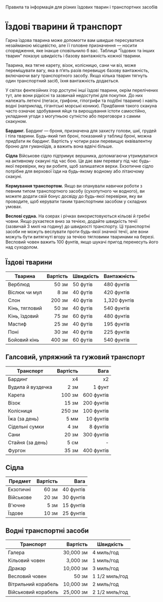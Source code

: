 Правила та інформація для різних їздових тварин і транспортних засобів

# Їздові тварини й транспорт
Гарна їздова тварина може допомогти вам швидше пересуватися незайманою місцевістю, але її головне призначення — носити спорядження, яке інакше сповільнило б вас. Таблиця "Їздових та інших тварин" показує швидкість і базову вантажність кожної тварини.

Тварина, яка тягне карету, візок, колісницю, сани чи віз, може переміщувати вагу, яка в п’ять разів перевищує базову вантажність, включаючи вагу транспортного засобу. Якщо кілька тварин тягнуть один транспортний засіб, їхня вантажність додається.

У світах фентезійних ігор доступні інші їздові тварини, окрім перелічених тут, але вони рідкісні та зазвичай недоступні для покупки. До них належать летючі (пегаси, грифони, гіпогрифи та подібні тварини) і навіть водні (наприклад, гігантські морські коники). Придбання такого скакуна часто означає здобування яйця та вирощування істоти самостійно, укладання угоди з могутньою сутністю або переговори з самим скакуном.

**Бардинг.** Бардинг — броня, призначена для захисту голови, шиї, грудей і тіла тварини. Будь-який тип броні, показаний у таблиці броні, можна придбати як бардинг. Вартість у чотири рази перевищує еквівалентну броню для гуманоїдів, а важить вона вдвічі більше.

**Сідла** Військове сідло підтримує вершника, допомагаючи утримуватися на активному скакуні під час бою. Це дає вам перевагу під час будь-якої перевірки, яку ви робите, щоб залишатися верхи. Екзотичне сідло потрібне для верхової їзди на будь-якому водному або літаючому скакуні.

**Кермування транспортом.** Якщо ви опанували навички роботи з певним типом транспортного засобу (сухопутного чи водного), ви можете додати свій бонус досвіду до будь-якої перевірки, яку ви проводите, щоб керувати таким транспортним засобом у складних умовах.

**Веслові судна.** На озерах і річках використовуються кільові й гребні човни. Якщо рухаєтеся вниз за течією, додайте швидкість течії (зазвичай 3 милі на годину) до швидкості транспорту. Ці транспортні засоби не можуть веслувати проти будь-якої значної течії, але вони можуть бути витягнуті вгору за течією тягловими тваринами на березі. Весловий човен важить 100 фунтів, якщо шукачі пригод перенесуть його над суходолом.

## Їздові тварини

| Тварина        | Вартість | Швидкість | Вантажність  |
| -------------- | --------:| --------- | ------------ |
| Верблюд        |    50 зм | 50 футів  | 480 фунтів   |
| Віслюк чи мул  |     8 зм | 40 футів  | 420 фунтів   |
| Слон           |   200 зм | 40 футів  | 1,320 фунтів |
| Кінь, тягловий |    50 зм | 40 футів  | 540 фунтів   |
| Кінь, їздовий  |    75 зм | 60 футів  | 480 фунтів   |
| Мастиф         |    25 зм | 40 футів  | 195 фунтів   |
| Поні           |    30 зм | 40 футів  | 225 фунтів   |
| Бойовий кінь   |   400 зм | 60 футів  | 540 фунтів   |

## Галсовий, упряжний та гужовий транспорт

| Транспорт         | Вартість |       Вага |
| ----------------- | --------:| ----------:|
| Бардинг           |       х4 |         х2 |
| Вудила й вуздечка |     2 зм |     1 фунт |
| Карета            |   100 зм | 600 фунтів |
| Візок             |    15 зм | 200 фунтів |
| Колісниця         |   250 зм | 100 фунтів |
| Їжа (за день)     |     5 мм |  10 фунтів |
| Сідельні сумки    |     4 зм |   8 фунтів |
| Сани              |    20 зм | 300 фунтів |
| Стайня (за день)  |     5 см |          - |
| Фургон            |    35 зм | 400 фунтів |

## Сідла

| Предмет   | Вартість |      Вага |
| --------- | --------:| ---------:|
| Екзотичні |    60 зм | 40 фунтів |
| Військове |    20 зм | 30 фунтів |
| В'ючне    |     5 зм | 15 фунтів |
| Їздове    |    10 зм | 25 фунтів |

## Водні транспортні засоби

| Транспорт           |  Вартість | Швидкість      |
| ------------------- | ---------:| -------------- |
| Галера              | 30,000 зм | 4 миль/год     |
| Кільовий човен      |  3,000 зм | 1 миль/год     |
| Дракар              | 10,000 зм | 3 миль/год     |
| Весловий човен      |     50 зм | 1 1/2 миль/год |
| Вітрильний корабель | 10,000 зм | 2 миль/год     |
| Військовий корабель | 25,000 зм | 2 1/2 миль/год |
